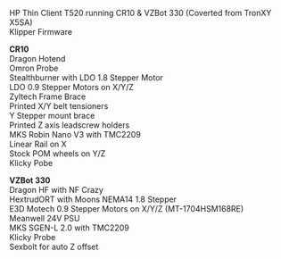 HP Thin Client T520 running CR10 & VZBot 330 (Coverted from TronXY X5SA)  
Klipper Firmware  

**CR10**  
Dragon Hotend  
Omron Probe  
Stealthburner with LDO 1.8 Stepper Motor  
LDO 0.9 Stepper Motors on X/Y/Z  
Zyltech Frame Brace  
Printed X/Y belt tensioners  
Y Stepper mount brace  
Printed Z axis leadscrew holders  
MKS Robin Nano V3 with TMC2209  
Linear Rail on X  
Stock POM wheels on Y/Z  
Klicky Pobe  

**VZBot 330**  
Dragon HF with NF Crazy  
HextrudORT with Moons NEMA14 1.8 Stepper  
E3D Motech 0.9 Stepper Motors on X/Y/Z (MT-1704HSM168RE)  
Meanwell 24V PSU  
MKS SGEN-L 2.0 with TMC2209  
Klicky Probe  
Sexbolt for auto Z offset  

